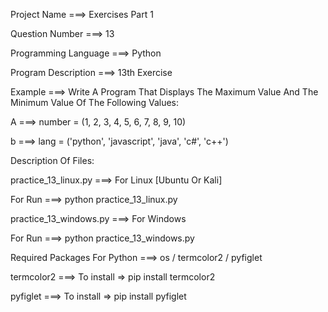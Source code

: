 Project Name ===> Exercises Part 1

Question Number ===> 13

Programming Language ===> Python

Program Description ===> 13th Exercise

Example ===> Write A Program That Displays The Maximum Value And The Minimum Value Of The Following Values:

A ===> number = (1, 2, 3, 4, 5, 6, 7, 8, 9, 10)

b ===> lang = ('python', 'javascript', 'java', 'c#', 'c++')

Description Of Files:

practice_13_linux.py ===> For Linux [Ubuntu Or Kali]

For Run ===> python practice_13_linux.py

practice_13_windows.py ===> For Windows

For Run ===> python practice_13_windows.py

Required Packages For Python ===> os / termcolor2 / pyfiglet

termcolor2 ===> To install => pip install termcolor2

pyfiglet ===> To install => pip install pyfiglet
